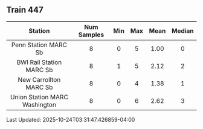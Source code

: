 ## Train 447

| Station | Num Samples | Min | Max | Mean | Median |
| :-----: | :---------: | :-: | :-: | :--: | :----: |
| Penn Station MARC Sb | 8 | 0 | 5 | 1.00 | 0 |
| BWI Rail Station MARC Sb | 8 | 1 | 5 | 2.12 | 2 |
| New Carrollton MARC Sb | 8 | 0 | 4 | 1.38 | 1 |
| Union Station MARC Washington | 8 | 0 | 6 | 2.62 | 3 |


Last Updated: 2025-10-24T03:31:47.426859-04:00